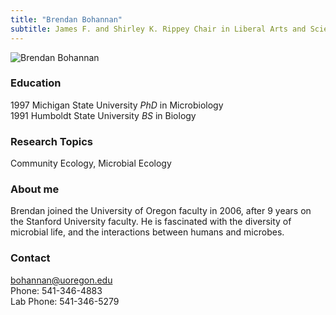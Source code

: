 ```yaml
---
title: "Brendan Bohannan"
subtitle: James F. and Shirley K. Rippey Chair in Liberal Arts and Sciences, Professor of Environmental Studies and Biology 
---
```



<img src="/img/bohannan.jpg" alt="Brendan Bohannan" align="left">
<br clear="all" />

<!--more-->
### Education
1997 Michigan State University _PhD_ in Microbiology  
1991 Humboldt State University _BS_ in Biology

### Research Topics
Community Ecology, Microbial Ecology

### About me
Brendan joined the University of Oregon faculty in 2006, after 9 years on the Stanford University faculty. He is fascinated with the diversity of microbial life, and the interactions between humans and microbes.

### Contact
bohannan@uoregon.edu  
Phone: 541-346-4883  
Lab Phone: 541-346-5279
